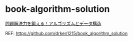# book-algorithm-solution

[問題解決力を鍛える！アルゴリズムとデータ構造](https://www.amazon.co.jp/dp/B08PV83L3N/ref=dp-kindle-redirect?_encoding=UTF8&btkr=1)

REF: https://github.com/drken1215/book_algorithm_solution
